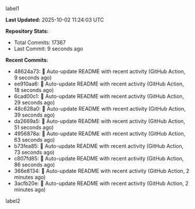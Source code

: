 
label1 
<!-- ACTIVITY_START -->
**Last Updated:** 2025-10-02 11:24:03 UTC

**Repository Stats:**
- Total Commits: 17367
- Last Commit: 9 seconds ago

**Recent Commits:**
- 48624a73: 🤖 Auto-update README with recent activity (GitHub Action, 9 seconds ago)
- ee910aa6: 🤖 Auto-update README with recent activity (GitHub Action, 18 seconds ago)
- 6cad00c1: 🤖 Auto-update README with recent activity (GitHub Action, 29 seconds ago)
- 48c628a0: 🤖 Auto-update README with recent activity (GitHub Action, 39 seconds ago)
- da2669a5: 🤖 Auto-update README with recent activity (GitHub Action, 51 seconds ago)
- 4956878a: 🤖 Auto-update README with recent activity (GitHub Action, 63 seconds ago)
- b73fea85: 🤖 Auto-update README with recent activity (GitHub Action, 73 seconds ago)
- c807fd85: 🤖 Auto-update README with recent activity (GitHub Action, 86 seconds ago)
- 366e8134: 🤖 Auto-update README with recent activity (GitHub Action, 2 minutes ago)
- 3acfb20e: 🤖 Auto-update README with recent activity (GitHub Action, 2 minutes ago)
<!-- ACTIVITY_END -->

label2
